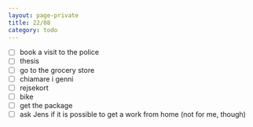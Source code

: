 ```yaml
--- 
layout: page-private
title: 22/08
category: todo
---
```


- [ ] book a visit to the police
- [ ] thesis
- [ ] go to the grocery store
- [ ] chiamare i genni
- [ ] rejsekort
- [ ] bike
- [ ] get the package
- [ ] ask Jens if it is possible to get a work from home (not for me, though)
